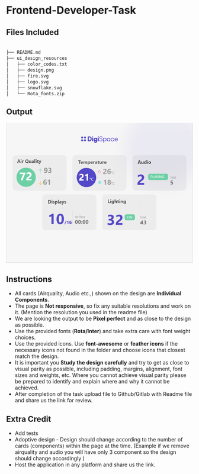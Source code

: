 # Frontend-Developer-Task

## Files Included

```

├── README.md
├── ui_design_resources
│   ├── color_codes.txt
│   ├── design.png
│   ├── fire.svg
│   ├── logo.svg
│   ├── snowflake.svg
│   └── Rota_fonts.zip
```

## Output

![Design](./ui_design_resources/design.png)

## Instructions

- All cards (Airquality, Audio etc.,) shown on the design are **Individual Components**.
- The page is **Not responsive**, so fix any suitable resolutions and work on it. (Mention the resolution you used in the readme file)
- We are looking the output to be **Pixel perfect** and as close to the design as possible.
- Use the provided fonts (**Rota/Inter**) and take extra care with font weight choices.
- Use the provided icons. Use **font-awesome** or **feather icons** if the necessary icons not found in the folder and choose icons that closest match the design.
- It is important you **Study the design carefully** and try to get as close to visual parity as possible, including padding, margins, alignment, font sizes and weights, etc. Where you cannot achieve visual parity please be prepared to identify and explain where and why it cannot be achieved.
- After completion of the task upload file to Github/Gitlab with Readme file and share us the link for review.

## Extra Credit

- Add tests
- Adoptive design - Design should change according to the number of cards (components) within the page at the time. (Example if we remove airquality and audio you will have only 3 component so the design should change accordingly )
- Host the application in any platform and share us the link.

